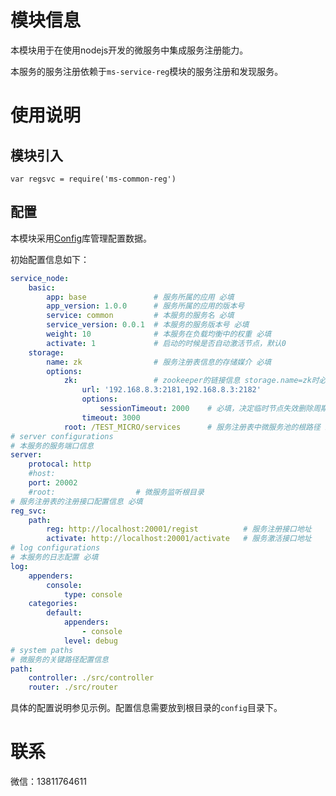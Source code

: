# 模块信息

本模块用于在使用nodejs开发的微服务中集成服务注册能力。

本服务的服务注册依赖于`ms-service-reg`模块的服务注册和发现服务。

# 使用说明

## 模块引入

    var regsvc = require('ms-common-reg')

## 配置

本模块采用[Config](https://www.npmjs.com/package/config)库管理配置数据。

初始配置信息如下：

```yaml
service_node:
    basic:
        app: base               # 服务所属的应用 必填
        app_version: 1.0.0      # 服务所属的应用的版本号
        service: common         # 本服务的服务名 必填
        service_version: 0.0.1  # 本服务的服务版本号 必填
        weight: 10              # 本服务在负载均衡中的权重 必填
        activate: 1             # 启动的时候是否自动激活节点，默认0
    storage:
        name: zk                # 服务注册表信息的存储媒介 必填
        options:
            zk:                 # zookeeper的链接信息 storage.name=zk时必填
                url: '192.168.8.3:2181,192.168.8.3:2182'
                options:
                    sessionTimeout: 2000    # 必填，决定临时节点失效删除周期
                timeout: 3000
            root: /TEST_MICRO/services      # 服务注册表中微服务池的根路径 必填
# server configurations
# 本服务的服务端口信息
server:     
    protocal: http
    #host: 
    port: 20002
    #root:                  # 微服务监听根目录
# 服务注册表的注册接口配置信息 必填
reg_svc:    
    path: 
        reg: http://localhost:20001/regist          # 服务注册接口地址
        activate: http://localhost:20001/activate   # 服务激活接口地址
# log configurations
# 本服务的日志配置 必填
log:
    appenders:
        console:
            type: console
    categories: 
        default: 
            appenders: 
                - console
            level: debug
# system paths
# 微服务的关键路径配置信息
path:
    controller: ./src/controller
    router: ./src/router
```
具体的配置说明参见示例。配置信息需要放到根目录的`config`目录下。

# 联系

微信：13811764611